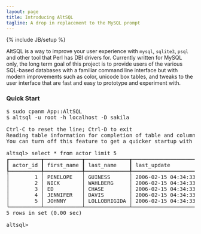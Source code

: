 ```yaml
---
layout: page
title: Introducing AltSQL
tagline: A drop in replacement to the MySQL prompt
---
```

{% include JB/setup %}

AltSQL is a way to improve your user experience with `mysql`, `sqlite3`, `psql` and other tool that Perl has DBI drivers for. Currently written for MySQL only, the long term goal of this project is to provide users of the various SQL-based databases with a familiar command line interface but with modern improvements such as color, unicode box tables, and tweaks to the user interface that are fast and easy to prototype and experiment with.

### Quick Start

<pre class='altsql'>
$ sudo cpanm App::AltSQL
$ altsql -u root -h localhost -D sakila

Ctrl-C to reset the line; Ctrl-D to exit
Reading table information for completion of table and column names
You can turn off this feature to get a quicker startup with -A

altsql&gt; select * from actor limit 5
┏━━━━━━━━━━┳━━━━━━━━━━━━┳━━━━━━━━━━━━━━┳━━━━━━━━━━━━━━━━━━━━━┓
┃ <span class='header_text'>actor_id</span> ┃ <span class='header_text'>first_name</span> ┃ <span class='header_text'>last_name</span>    ┃ <span class='header_text'>last_update</span>         ┃
┡━━━━━━━━━━╇━━━━━━━━━━━━╇━━━━━━━━━━━━━━╇━━━━━━━━━━━━━━━━━━━━━┩
│        <span class='cell_is_primary_key'>1</span> │ PENELOPE   │ GUINESS      │ 2006-02-15 04:34:33 │
│        <span class='cell_is_primary_key'>2</span> │ NICK       │ WAHLBERG     │ 2006-02-15 04:34:33 │
│        <span class='cell_is_primary_key'>3</span> │ ED         │ CHASE        │ 2006-02-15 04:34:33 │
│        <span class='cell_is_primary_key'>4</span> │ JENNIFER   │ DAVIS        │ 2006-02-15 04:34:33 │
│        <span class='cell_is_primary_key'>5</span> │ JOHNNY     │ LOLLOBRIGIDA │ 2006-02-15 04:34:33 │
└──────────┴────────────┴──────────────┴─────────────────────┘
5 rows in set (0.00 sec)

altsql&gt;
</pre>
